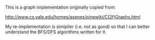 This is a graph implementation originally copied from:

http://www.cs.yale.edu/homes/aspnes/pinewiki/C(2f)Graphs.html

My re-implementation is simiplier (i.e. not as good) so that I can better understand the BFS/DFS algorithms written for it.

